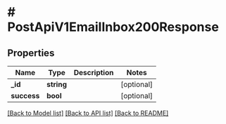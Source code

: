 # # PostApiV1EmailInbox200Response

## Properties

Name | Type | Description | Notes
------------ | ------------- | ------------- | -------------
**_id** | **string** |  | [optional]
**success** | **bool** |  | [optional]

[[Back to Model list]](../../README.md#models) [[Back to API list]](../../README.md#endpoints) [[Back to README]](../../README.md)
